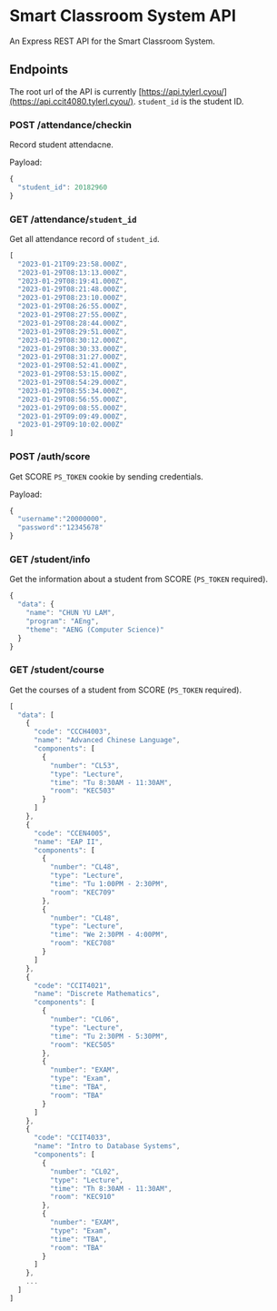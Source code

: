 # Smart Classroom System API
An Express REST API for the Smart Classroom System.

## Endpoints
The root url of the API is currently [https://api.tylerl.cyou/](https://api.ccit4080.tylerl.cyou/). `student_id` is the student ID.

### POST /attendance/checkin
Record student attendacne.

Payload:
```javascript
{
  "student_id": 20182960
}
```

### GET /attendance/`student_id`
Get all attendance record of `student_id`.

```javascript
[
  "2023-01-21T09:23:58.000Z",
  "2023-01-29T08:13:13.000Z",
  "2023-01-29T08:19:41.000Z",
  "2023-01-29T08:21:48.000Z",
  "2023-01-29T08:23:10.000Z",
  "2023-01-29T08:26:55.000Z",
  "2023-01-29T08:27:55.000Z",
  "2023-01-29T08:28:44.000Z",
  "2023-01-29T08:29:51.000Z",
  "2023-01-29T08:30:12.000Z",
  "2023-01-29T08:30:33.000Z",
  "2023-01-29T08:31:27.000Z",
  "2023-01-29T08:52:41.000Z",
  "2023-01-29T08:53:15.000Z",
  "2023-01-29T08:54:29.000Z",
  "2023-01-29T08:55:34.000Z",
  "2023-01-29T08:56:55.000Z",
  "2023-01-29T09:08:55.000Z",
  "2023-01-29T09:09:49.000Z",
  "2023-01-29T09:10:02.000Z"
]
```

### POST /auth/score
Get SCORE `PS_TOKEN` cookie by sending credentials.

Payload:
```javascript
{
  "username":"20000000",
  "password":"12345678"
}
```


### GET /student/info
Get the information about a student from SCORE (`PS_TOKEN` required).

```javascript
{
  "data": {
    "name": "CHUN YU LAM",
    "program": "AEng",
    "theme": "AENG (Computer Science)"
  }
}
```

### GET /student/course
Get the courses of a student from SCORE (`PS_TOKEN` required).

```javascript
[
  "data": [
    {
      "code": "CCCH4003",
      "name": "Advanced Chinese Language",
      "components": [
        {
          "number": "CL53",
          "type": "Lecture",
          "time": "Tu 8:30AM - 11:30AM",
          "room": "KEC503"
        }
      ]
    },
    {
      "code": "CCEN4005",
      "name": "EAP II",
      "components": [
        {
          "number": "CL48",
          "type": "Lecture",
          "time": "Tu 1:00PM - 2:30PM",
          "room": "KEC709"
        },
        {
          "number": "CL48",
          "type": "Lecture",
          "time": "We 2:30PM - 4:00PM",
          "room": "KEC708"
        }
      ]
    },
    {
      "code": "CCIT4021",
      "name": "Discrete Mathematics",
      "components": [
        {
          "number": "CL06",
          "type": "Lecture",
          "time": "Tu 2:30PM - 5:30PM",
          "room": "KEC505"
        },
        {
          "number": "EXAM",
          "type": "Exam",
          "time": "TBA",
          "room": "TBA"
        }
      ]
    },
    {
      "code": "CCIT4033",
      "name": "Intro to Database Systems",
      "components": [
        {
          "number": "CL02",
          "type": "Lecture",
          "time": "Th 8:30AM - 11:30AM",
          "room": "KEC910"
        },
        {
          "number": "EXAM",
          "type": "Exam",
          "time": "TBA",
          "room": "TBA"
        }
      ]
    },
    ...
  ]
]
```
